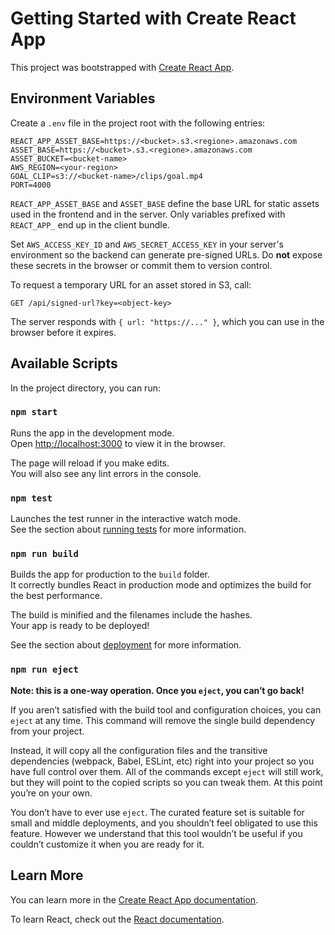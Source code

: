 # Getting Started with Create React App

This project was bootstrapped with [Create React App](https://github.com/facebook/create-react-app).

## Environment Variables

Create a `.env` file in the project root with the following entries:

```
REACT_APP_ASSET_BASE=https://<bucket>.s3.<regione>.amazonaws.com
ASSET_BASE=https://<bucket>.s3.<regione>.amazonaws.com
ASSET_BUCKET=<bucket-name>
AWS_REGION=<your-region>
GOAL_CLIP=s3://<bucket-name>/clips/goal.mp4
PORT=4000
```

`REACT_APP_ASSET_BASE` and `ASSET_BASE` define the base URL for static assets used in the frontend and in the server.
Only variables prefixed with `REACT_APP_` end up in the client bundle.

Set `AWS_ACCESS_KEY_ID` and `AWS_SECRET_ACCESS_KEY` in your server's environment
so the backend can generate pre-signed URLs. Do **not** expose these secrets in
the browser or commit them to version control.

To request a temporary URL for an asset stored in S3, call:

```
GET /api/signed-url?key=<object-key>
```

The server responds with `{ url: "https://..." }`, which you can use in the browser before it expires.

## Available Scripts

In the project directory, you can run:

### `npm start`

Runs the app in the development mode.\
Open [http://localhost:3000](http://localhost:3000) to view it in the browser.

The page will reload if you make edits.\
You will also see any lint errors in the console.

### `npm test`

Launches the test runner in the interactive watch mode.\
See the section about [running tests](https://facebook.github.io/create-react-app/docs/running-tests) for more information.

### `npm run build`

Builds the app for production to the `build` folder.\
It correctly bundles React in production mode and optimizes the build for the best performance.

The build is minified and the filenames include the hashes.\
Your app is ready to be deployed!

See the section about [deployment](https://facebook.github.io/create-react-app/docs/deployment) for more information.

### `npm run eject`

**Note: this is a one-way operation. Once you `eject`, you can’t go back!**

If you aren’t satisfied with the build tool and configuration choices, you can `eject` at any time. This command will remove the single build dependency from your project.

Instead, it will copy all the configuration files and the transitive dependencies (webpack, Babel, ESLint, etc) right into your project so you have full control over them. All of the commands except `eject` will still work, but they will point to the copied scripts so you can tweak them. At this point you’re on your own.

You don’t have to ever use `eject`. The curated feature set is suitable for small and middle deployments, and you shouldn’t feel obligated to use this feature. However we understand that this tool wouldn’t be useful if you couldn’t customize it when you are ready for it.

## Learn More

You can learn more in the [Create React App documentation](https://facebook.github.io/create-react-app/docs/getting-started).

To learn React, check out the [React documentation](https://reactjs.org/).
